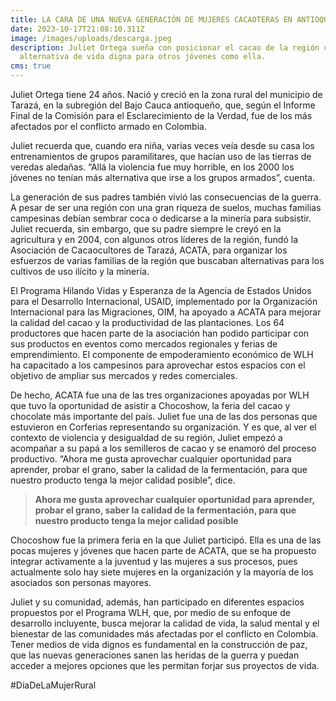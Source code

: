 ```yaml
---
title: LA CARA DE UNA NUEVA GENERACIÓN DE MUJERES CACAOTERAS EN ANTIOQUIA
date: 2023-10-17T21:08:10.311Z
image: /images/uploads/descarga.jpeg
description: Juliet Ortega sueña con posicionar el cacao de la región como una
  alternativa de vida digna para otros jóvenes como ella.
cms: true
---
```

Juliet Ortega tiene 24 años. Nació y creció en la zona rural del municipio de Tarazá, en la subregión del Bajo Cauca antioqueño, que, según el Informe Final de la Comisión para el Esclarecimiento de la Verdad, fue de los más afectados por el conflicto armado en Colombia.

Juliet recuerda que, cuando era niña, varias veces veía desde su casa los entrenamientos de grupos paramilitares, que hacían uso de las tierras de veredas aledañas. “Allá la violencia fue muy horrible, en los 2000 los jóvenes no tenían más alternativa que irse a los grupos armados”, cuenta.

La generación de sus padres también vivió las consecuencias de la guerra. A pesar de ser una región con una gran riqueza de suelos, muchas familias campesinas debían sembrar coca o dedicarse a la minería para subsistir. Juliet recuerda, sin embargo, que su padre siempre le creyó en la agricultura y en 2004, con algunos otros líderes de la región, fundó la Asociación de Cacaocultores de Tarazá, ACATA, para organizar los esfuerzos de varias familias de la región que buscaban alternativas para los cultivos de uso ilícito y la minería.

El Programa Hilando Vidas y Esperanza de la Agencia de Estados Unidos para el Desarrollo Internacional, USAID, implementado por la Organización Internacional para las Migraciones, OIM, ha apoyado a ACATA para mejorar la calidad del cacao y la productividad de las plantaciones. Los 64 productores que hacen parte de la asociación han podido participar con sus productos en eventos como mercados regionales y ferias de emprendimiento. El componente de empoderamiento económico de WLH ha capacitado a los campesinos para aprovechar estos espacios con el objetivo de ampliar sus mercados y redes comerciales.

De hecho, ACATA fue una de las tres organizaciones apoyadas por WLH que tuvo la oportunidad de asistir a Chocoshow, la feria del cacao y chocolate más importante del país. Juliet fue una de las dos personas que estuvieron en Corferias representando su organización. Y es que, al ver el contexto de violencia y desigualdad de su región, Juliet empezó a acompañar a su papá a los semilleros de cacao y se enamoró del proceso productivo. “Ahora me gusta aprovechar cualquier oportunidad para aprender, probar el grano, saber la calidad de la fermentación, para que nuestro producto tenga la mejor calidad posible”, dice.

> **Ahora me gusta aprovechar cualquier oportunidad para aprender, probar el grano, saber la calidad de la fermentación, para que nuestro producto tenga la mejor calidad posible**

Chocoshow fue la primera feria en la que Juliet participó. Ella es una de las pocas mujeres y jóvenes que hacen parte de ACATA, que se ha propuesto integrar activamente a la juventud y las mujeres a sus procesos, pues actualmente solo hay siete mujeres en la organización y la mayoría de los asociados son personas mayores.

Juliet y su comunidad, además, han participado en diferentes espacios propuestos por el Programa WLH, que, por medio de su enfoque de desarrollo incluyente, busca mejorar la calidad de vida, la salud mental y el bienestar de las comunidades más afectadas por el conflicto en Colombia. Tener medios de vida dignos es fundamental en la construcción de paz, que las nuevas generaciones sanen las heridas de la guerra y puedan acceder a mejores opciones que les permitan forjar sus proyectos de vida.

\#DíaDeLaMujerRural